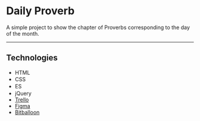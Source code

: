 # Daily Proverb

A simple project to show the chapter of Proverbs corresponding to the day of the month.

---

## Technologies

- HTML<img src="https://www.w3.org/html/logo/downloads/HTML5_Logo_256.png" height="15"/>
- CSS<img src="https://upload.wikimedia.org/wikipedia/commons/thumb/d/d5/CSS3_logo_and_wordmark.svg/2000px-CSS3_logo_and_wordmark.svg.png" height="15"/>
- ES<img src="https://devstickers.com/assets/img/pro/fhtr.png" height="16"/>
- jQuery<img src="https://uploads.toptal.io/blog/category/logo/40/jquery.png" height="16">
- [Trello](https://trello.com/b/cXNQW3Xa)
- [Figma](https://www.figma.com/file/e2J8TgDHHUSscVRhIKLwXBx5/Proverbs-Project)
- [Bitballoon](google.com)